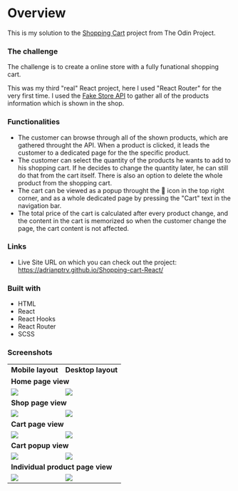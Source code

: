 # Overview

This is my solution to the [Shopping Cart](https://www.theodinproject.com/lessons/node-path-react-new-shopping-cart) project from The Odin Project. 

### The challenge

The challenge is to create a online store with a fully funational shopping cart.

This was my third "real" React project, here I used "React Router" for the very first time.
I used the [Fake Store API](https://fakestoreapi.com/) to gather all of the products information which is shown in the shop. 

### Functionalities

- The customer can browse through all of the shown products, which are gathered throught the API. When a product is clicked, it leads the customer to a dedicated page for the the specific product.
- The customer can select the quantity of the products he wants to add to his shopping cart. If he decides to change the quantity later, he can still do that from the cart itself. There is also an option to delete the whole product from the shopping cart.
- The cart can be viewed as a popup throught the 🛒 icon in the top right corner, and as a whole dedicated page by pressing the "Cart" text in the navigation bar.
- The total price of the cart is calculated after every product change, and the content in the cart is memorized so when the customer change the page, the cart content is not affected.

### Links

- Live Site URL on which you can check out the project: https://adrianptrv.github.io/Shopping-cart-React/

### Built with

- HTML
- React
- React Hooks
- React Router
- SCSS


### Screenshots

<table>
  <tr>
    <td align="center" ><b>Mobile layout</b> </td>
    <td align="center" ><b>Desktop layout</b> </td>
  </tr>
    <tr>
  <td colspan="2"><b>Home page view</b></td>
  </tr>
  <tr>
    <td><img src="https://github.com/adrianptrv/Shopping-cart-React/assets/99720888/c6fe9a45-6b4b-4b7b-a116-36054bad00cd"  /></td>
    <td><img src="https://github.com/adrianptrv/Shopping-cart-React/assets/99720888/e2b07b52-5a63-49af-8b48-0b9b3117561f" /> </td>
  </tr>
    <tr>
  <td colspan="2"><b>Shop page view</b></td>
  </tr>
    <tr>
    <td><img src="https://github.com/adrianptrv/Shopping-cart-React/assets/99720888/9872631c-d557-43af-a38e-abb9d24726c6"  /></td>
    <td><img src="https://github.com/adrianptrv/Shopping-cart-React/assets/99720888/d520552f-6b04-462d-a8ae-e4a0bb5c3069" /> </td>
  </tr>
  <tr>
  <td colspan="2"><b>Cart page view</b></td>
  </tr>
    <tr>
    <td><img src="https://github.com/adrianptrv/Shopping-cart-React/assets/99720888/9d722f65-18ef-4c91-857b-57e44821b88c"  /></td>
    <td><img src="https://github.com/adrianptrv/Shopping-cart-React/assets/99720888/b713a5c3-4aa6-4de3-97c0-1abde5acb968" /> </td>
  </tr>
    <tr>
  <td colspan="2"><b>Cart popup view</b></td>
  </tr>
  <tr>
    <td><img src="https://github.com/adrianptrv/Shopping-cart-React/assets/99720888/cdf2480e-b934-435d-8fca-77a3cf643a57"  /></td>
    <td><img src="https://github.com/adrianptrv/Shopping-cart-React/assets/99720888/6195c921-9af2-422e-9448-0ea624b2393f" /> </td>
  </tr>
    <tr>
  <td colspan="2"><b>Individual product page view</b></td>
  </tr>
  <tr>
    <td><img src="https://github.com/adrianptrv/Shopping-cart-React/assets/99720888/c544aad2-8d06-45af-89b3-76bb0ee52f6c"  /></td>
    <td><img src="https://github.com/adrianptrv/Shopping-cart-React/assets/99720888/eb362e01-1942-44f6-91f3-b40c844af731" /> </td>
  </tr>
</table>                                                                                                                                                    

